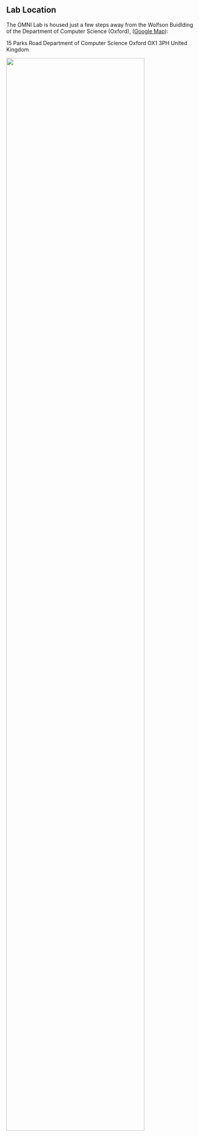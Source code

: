 ## Lab Location

The OMNI Lab is housed just a few steps away from the Wolfson Buidlding of the Department of Computer Science (Oxford), ([Google Map](https://goo.gl/maps/hJHW2pXSe1xK5XFM7)):

15 Parks Road
Department of Computer Science
Oxford OX1 3PH
United Kingdom

<img src="{{ site.url }}{{ site.baseurl }}/images/contactpic/location_map.png" style="width: 85%">

 
